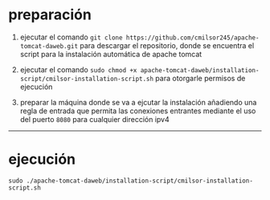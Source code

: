 # preparación

1. ejecutar el comando `git clone https://github.com/cmilsor245/apache-tomcat-daweb.git` para descargar el repositorio, donde se encuentra el script para la instalación automática de apache tomcat

2. ejecutar el comando `sudo chmod +x apache-tomcat-daweb/installation-script/cmilsor-installation-script.sh` para otorgarle permisos de ejecución

3. preparar la máquina donde se va a ejcutar la instalación añadiendo una regla de entrada que permita las conexiones entrantes mediante el uso del puerto `8080` para cualquier dirección ipv4

---

# ejecución

`sudo ./apache-tomcat-daweb/installation-script/cmilsor-installation-script.sh`